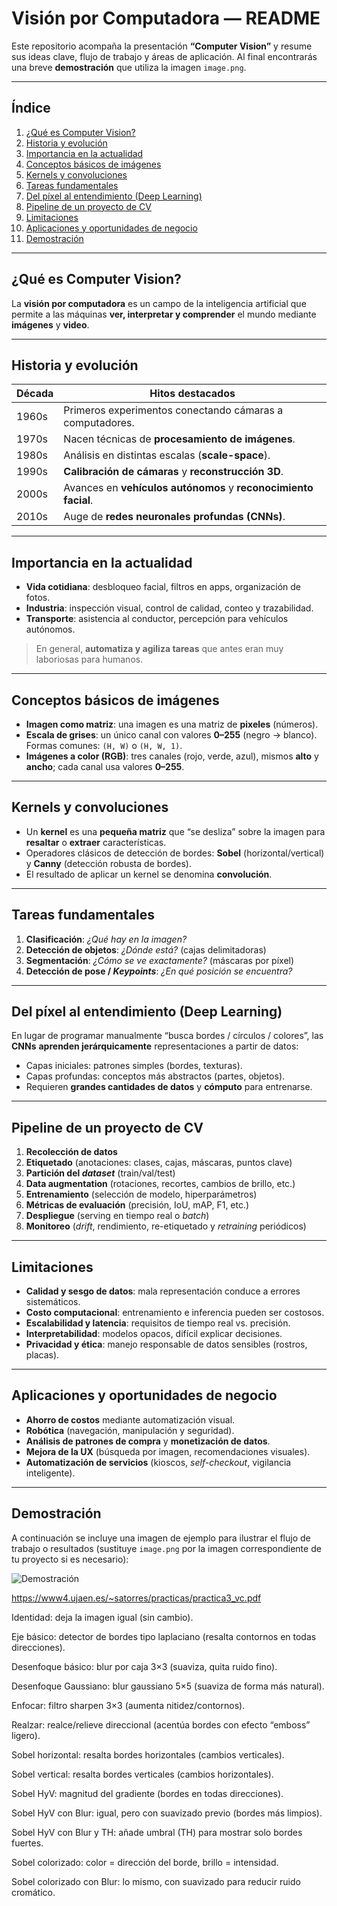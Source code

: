 # Visión por Computadora — README

Este repositorio acompaña la presentación **“Computer Vision”** y resume sus ideas clave, flujo de trabajo y áreas de aplicación. Al final encontrarás una breve **demostración** que utiliza la imagen `image.png`.

---

## Índice
1. [¿Qué es Computer Vision?](#qué-es-computer-vision)
2. [Historia y evolución](#historia-y-evolución)
3. [Importancia en la actualidad](#importancia-en-la-actualidad)
4. [Conceptos básicos de imágenes](#conceptos-básicos-de-imágenes)
5. [Kernels y convoluciones](#kernels-y-convoluciones)
6. [Tareas fundamentales](#tareas-fundamentales)
7. [Del píxel al entendimiento (Deep Learning)](#del-píxel-al-entendimiento-deep-learning)
8. [Pipeline de un proyecto de CV](#pipeline-de-un-proyecto-de-cv)
9. [Limitaciones](#limitaciones)
10. [Aplicaciones y oportunidades de negocio](#aplicaciones-y-oportunidades-de-negocio)
11. [Demostración](#demostración)

---

## ¿Qué es Computer Vision?
La **visión por computadora** es un campo de la inteligencia artificial que permite a las máquinas **ver, interpretar y comprender** el mundo mediante **imágenes** y **video**.

---

## Historia y evolución
| Década | Hitos destacados |
|---|---|
| 1960s | Primeros experimentos conectando cámaras a computadores. |
| 1970s | Nacen técnicas de **procesamiento de imágenes**. |
| 1980s | Análisis en distintas escalas (**scale-space**). |
| 1990s | **Calibración de cámaras** y **reconstrucción 3D**. |
| 2000s | Avances en **vehículos autónomos** y **reconocimiento facial**. |
| 2010s | Auge de **redes neuronales profundas (CNNs)**. |

---

## Importancia en la actualidad
- **Vida cotidiana**: desbloqueo facial, filtros en apps, organización de fotos.
- **Industria**: inspección visual, control de calidad, conteo y trazabilidad.
- **Transporte**: asistencia al conductor, percepción para vehículos autónomos.
> En general, **automatiza y agiliza tareas** que antes eran muy laboriosas para humanos.

---

## Conceptos básicos de imágenes
- **Imagen como matriz**: una imagen es una matriz de **pixeles** (números).
- **Escala de grises**: un único canal con valores **0–255** (negro → blanco). Formas comunes: `(H, W)` o `(H, W, 1)`.
- **Imágenes a color (RGB)**: tres canales (rojo, verde, azul), mismos **alto** y **ancho**; cada canal usa valores **0–255**.

---

## Kernels y convoluciones
- Un **kernel** es una **pequeña matriz** que “se desliza” sobre la imagen para **resaltar** o **extraer** características.
- Operadores clásicos de detección de bordes: **Sobel** (horizontal/vertical) y **Canny** (detección robusta de bordes).
- El resultado de aplicar un kernel se denomina **convolución**.

---

## Tareas fundamentales
1. **Clasificación**: *¿Qué hay en la imagen?*
2. **Detección de objetos**: *¿Dónde está?* (cajas delimitadoras)
3. **Segmentación**: *¿Cómo se ve exactamente?* (máscaras por píxel)
4. **Detección de pose / *Keypoints***: *¿En qué posición se encuentra?*

---

## Del píxel al entendimiento (Deep Learning)
En lugar de programar manualmente “busca bordes / círculos / colores”, las **CNNs** **aprenden jerárquicamente** representaciones a partir de datos:
- Capas iniciales: patrones simples (bordes, texturas).
- Capas profundas: conceptos más abstractos (partes, objetos).
- Requieren **grandes cantidades de datos** y **cómputo** para entrenarse.

---

## Pipeline de un proyecto de CV
1. **Recolección de datos**  
2. **Etiquetado** (anotaciones: clases, cajas, máscaras, puntos clave)  
3. **Partición del *dataset*** (train/val/test)  
4. **Data augmentation** (rotaciones, recortes, cambios de brillo, etc.)  
5. **Entrenamiento** (selección de modelo, hiperparámetros)  
6. **Métricas de evaluación** (precisión, IoU, mAP, F1, etc.)  
7. **Despliegue** (serving en tiempo real o *batch*)  
8. **Monitoreo** (*drift*, rendimiento, re-etiquetado y *retraining* periódicos)

---

## Limitaciones
- **Calidad y sesgo de datos**: mala representación conduce a errores sistemáticos.
- **Costo computacional**: entrenamiento e inferencia pueden ser costosos.
- **Escalabilidad y latencia**: requisitos de tiempo real vs. precisión.
- **Interpretabilidad**: modelos opacos, difícil explicar decisiones.
- **Privacidad y ética**: manejo responsable de datos sensibles (rostros, placas).

---

## Aplicaciones y oportunidades de negocio
- **Ahorro de costos** mediante automatización visual.
- **Robótica** (navegación, manipulación y seguridad).
- **Análisis de patrones de compra** y **monetización de datos**.
- **Mejora de la UX** (búsqueda por imagen, recomendaciones visuales).
- **Automatización de servicios** (kioscos, *self-checkout*, vigilancia inteligente).

---

## Demostración
A continuación se incluye una imagen de ejemplo para ilustrar el flujo de trabajo o resultados (sustituye `image.png` por la imagen correspondiente de tu proyecto si es necesario):

![Demostración](image.png)

https://www4.ujaen.es/~satorres/practicas/practica3_vc.pdf


Identidad: deja la imagen igual (sin cambio).

Eje básico: detector de bordes tipo laplaciano (resalta contornos en todas direcciones).

Desenfoque básico: blur por caja 3×3 (suaviza, quita ruido fino).

Desenfoque Gaussiano: blur gaussiano 5×5 (suaviza de forma más natural).

Enfocar: filtro sharpen 3×3 (aumenta nitidez/contornos).

Realzar: realce/relieve direccional (acentúa bordes con efecto “emboss” ligero).

Sobel horizontal: resalta bordes horizontales (cambios verticales).

Sobel vertical: resalta bordes verticales (cambios horizontales).

Sobel HyV: magnitud del gradiente (bordes en todas direcciones).

Sobel HyV con Blur: igual, pero con suavizado previo (bordes más limpios).

Sobel HyV con Blur y TH: añade umbral (TH) para mostrar solo bordes fuertes.

Sobel colorizado: color = dirección del borde, brillo = intensidad.

Sobel colorizado con Blur: lo mismo, con suavizado para reducir ruido cromático.

